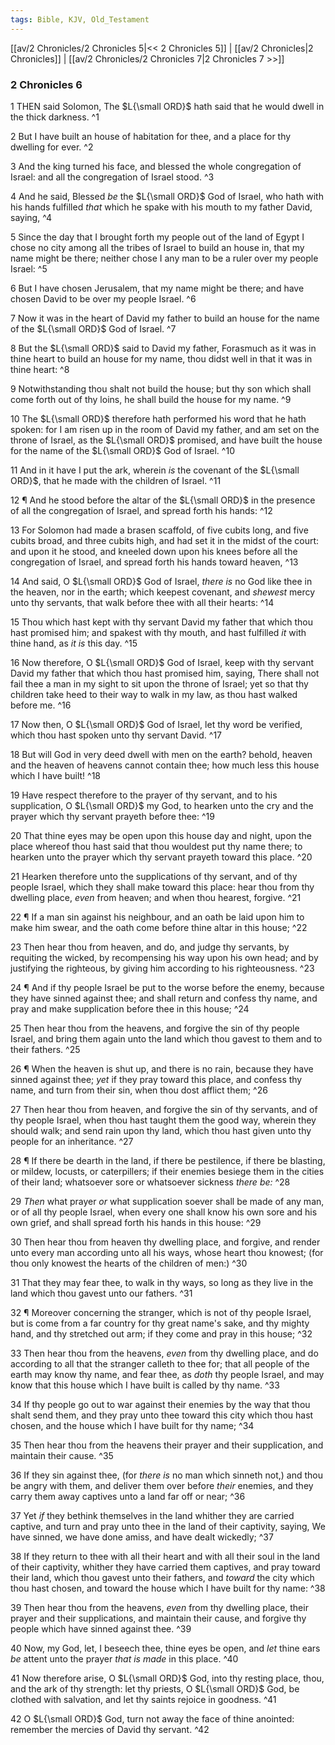 ```yaml
---
tags: Bible, KJV, Old_Testament
---
```


[[av/2 Chronicles/2 Chronicles 5|<< 2 Chronicles 5]] | [[av/2 Chronicles|2 Chronicles]] | [[av/2 Chronicles/2 Chronicles 7|2 Chronicles 7 >>]]

### 2 Chronicles 6

1 THEN said Solomon, The $L{\small ORD}$ hath said that he would dwell in the thick darkness. ^1

2 But I have built an house of habitation for thee, and a place for thy dwelling for ever. ^2

3 And the king turned his face, and blessed the whole congregation of Israel: and all the congregation of Israel stood. ^3

4 And he said, Blessed _be_ the $L{\small ORD}$ God of Israel, who hath with his hands fulfilled _that_ which he spake with his mouth to my father David, saying, ^4

5 Since the day that I brought forth my people out of the land of Egypt I chose no city among all the tribes of Israel to build an house in, that my name might be there; neither chose I any man to be a ruler over my people Israel: ^5

6 But I have chosen Jerusalem, that my name might be there; and have chosen David to be over my people Israel. ^6

7 Now it was in the heart of David my father to build an house for the name of the $L{\small ORD}$ God of Israel. ^7

8 But the $L{\small ORD}$ said to David my father, Forasmuch as it was in thine heart to build an house for my name, thou didst well in that it was in thine heart: ^8

9 Notwithstanding thou shalt not build the house; but thy son which shall come forth out of thy loins, he shall build the house for my name. ^9

10 The $L{\small ORD}$ therefore hath performed his word that he hath spoken: for I am risen up in the room of David my father, and am set on the throne of Israel, as the $L{\small ORD}$ promised, and have built the house for the name of the $L{\small ORD}$ God of Israel. ^10

11 And in it have I put the ark, wherein _is_ the covenant of the $L{\small ORD}$, that he made with the children of Israel. ^11

12 ¶ And he stood before the altar of the $L{\small ORD}$ in the presence of all the congregation of Israel, and spread forth his hands: ^12

13 For Solomon had made a brasen scaffold, of five cubits long, and five cubits broad, and three cubits high, and had set it in the midst of the court: and upon it he stood, and kneeled down upon his knees before all the congregation of Israel, and spread forth his hands toward heaven, ^13

14 And said, O $L{\small ORD}$ God of Israel, _there_ _is_ no God like thee in the heaven, nor in the earth; which keepest covenant, and _shewest_ mercy unto thy servants, that walk before thee with all their hearts: ^14

15 Thou which hast kept with thy servant David my father that which thou hast promised him; and spakest with thy mouth, and hast fulfilled _it_ with thine hand, as _it_ _is_ this day. ^15

16 Now therefore, O $L{\small ORD}$ God of Israel, keep with thy servant David my father that which thou hast promised him, saying, There shall not fail thee a man in my sight to sit upon the throne of Israel; yet so that thy children take heed to their way to walk in my law, as thou hast walked before me. ^16

17 Now then, O $L{\small ORD}$ God of Israel, let thy word be verified, which thou hast spoken unto thy servant David. ^17

18 But will God in very deed dwell with men on the earth? behold, heaven and the heaven of heavens cannot contain thee; how much less this house which I have built! ^18

19 Have respect therefore to the prayer of thy servant, and to his supplication, O $L{\small ORD}$ my God, to hearken unto the cry and the prayer which thy servant prayeth before thee: ^19

20 That thine eyes may be open upon this house day and night, upon the place whereof thou hast said that thou wouldest put thy name there; to hearken unto the prayer which thy servant prayeth toward this place. ^20

21 Hearken therefore unto the supplications of thy servant, and of thy people Israel, which they shall make toward this place: hear thou from thy dwelling place, _even_ from heaven; and when thou hearest, forgive. ^21

22 ¶ If a man sin against his neighbour, and an oath be laid upon him to make him swear, and the oath come before thine altar in this house; ^22

23 Then hear thou from heaven, and do, and judge thy servants, by requiting the wicked, by recompensing his way upon his own head; and by justifying the righteous, by giving him according to his righteousness. ^23

24 ¶ And if thy people Israel be put to the worse before the enemy, because they have sinned against thee; and shall return and confess thy name, and pray and make supplication before thee in this house; ^24

25 Then hear thou from the heavens, and forgive the sin of thy people Israel, and bring them again unto the land which thou gavest to them and to their fathers. ^25

26 ¶ When the heaven is shut up, and there is no rain, because they have sinned against thee; _yet_ if they pray toward this place, and confess thy name, and turn from their sin, when thou dost afflict them; ^26

27 Then hear thou from heaven, and forgive the sin of thy servants, and of thy people Israel, when thou hast taught them the good way, wherein they should walk; and send rain upon thy land, which thou hast given unto thy people for an inheritance. ^27

28 ¶ If there be dearth in the land, if there be pestilence, if there be blasting, or mildew, locusts, or caterpillers; if their enemies besiege them in the cities of their land; whatsoever sore or whatsoever sickness _there_ _be:_ ^28

29 _Then_ what prayer _or_ what supplication soever shall be made of any man, or of all thy people Israel, when every one shall know his own sore and his own grief, and shall spread forth his hands in this house: ^29

30 Then hear thou from heaven thy dwelling place, and forgive, and render unto every man according unto all his ways, whose heart thou knowest; (for thou only knowest the hearts of the children of men:) ^30

31 That they may fear thee, to walk in thy ways, so long as they live in the land which thou gavest unto our fathers. ^31

32 ¶ Moreover concerning the stranger, which is not of thy people Israel, but is come from a far country for thy great name's sake, and thy mighty hand, and thy stretched out arm; if they come and pray in this house; ^32

33 Then hear thou from the heavens, _even_ from thy dwelling place, and do according to all that the stranger calleth to thee for; that all people of the earth may know thy name, and fear thee, as _doth_ thy people Israel, and may know that this house which I have built is called by thy name. ^33

34 If thy people go out to war against their enemies by the way that thou shalt send them, and they pray unto thee toward this city which thou hast chosen, and the house which I have built for thy name; ^34

35 Then hear thou from the heavens their prayer and their supplication, and maintain their cause. ^35

36 If they sin against thee, (for _there_ _is_ no man which sinneth not,) and thou be angry with them, and deliver them over before _their_ enemies, and they carry them away captives unto a land far off or near; ^36

37 Yet _if_ they bethink themselves in the land whither they are carried captive, and turn and pray unto thee in the land of their captivity, saying, We have sinned, we have done amiss, and have dealt wickedly; ^37

38 If they return to thee with all their heart and with all their soul in the land of their captivity, whither they have carried them captives, and pray toward their land, which thou gavest unto their fathers, and _toward_ the city which thou hast chosen, and toward the house which I have built for thy name: ^38

39 Then hear thou from the heavens, _even_ from thy dwelling place, their prayer and their supplications, and maintain their cause, and forgive thy people which have sinned against thee. ^39

40 Now, my God, let, I beseech thee, thine eyes be open, and _let_ thine ears _be_ attent unto the prayer _that_ _is_ _made_ in this place. ^40

41 Now therefore arise, O $L{\small ORD}$ God, into thy resting place, thou, and the ark of thy strength: let thy priests, O $L{\small ORD}$ God, be clothed with salvation, and let thy saints rejoice in goodness. ^41

42 O $L{\small ORD}$ God, turn not away the face of thine anointed: remember the mercies of David thy servant. ^42
